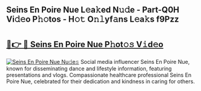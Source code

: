 ## Seins En Poire Nue L𝚎a𝚔ed N𝚞𝚍e - Part-Q0H Vi𝚍𝚎o P𝚑𝚘tos - H𝚘𝚝 O𝚗𝚕yf𝚊ns L𝚎a𝚔s f9Pzz

# <h2><a href="http://kf8dtud.oniu.top/?m=Seins+En+Poire+Nue">🔗👉 🔴 Seins En Poire Nue P𝚑ot𝚘𝚜 V𝚒d𝚎o</a></h2>

[![Seins En Poire Nue Nu𝚍e𝚜](https://i.imgur.com/0qMVB7G.gif)](http://kf8dtud.oniu.top/?m=Seins+En+Poire+Nue)
Social media influencer Seins En Poire Nue, known for disseminating dance and lifestyle information, featuring presentations and vlogs. Compassionate healthcare professional Seins En Poire Nue, celebrated for their dedication and kindness in caring for others.  
